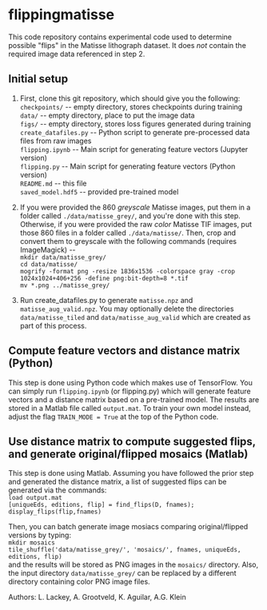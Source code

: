 # flippingmatisse

This code repository contains experimental code used to determine possible "flips" in the Matisse lithograph dataset.  It does *not* contain the required image data referenced in step 2.  

## Initial setup
1. First, clone this git repository, which should give you the following:<br>
    `checkpoints/`         -- empty directory, stores checkpoints during training<br>
    `data/`                -- empty directory, place to put the image data<br>
    `figs/`                -- empty directory, stores loss figures generated during training<br>
    `create_datafiles.py`  -- Python script to generate pre-processed data files from raw images<br>
    `flipping.ipynb`       -- Main script for generating feature vectors (Jupyter version)<br>
    `flipping.py`          -- Main script for generating feature vectors (Python version)<br>
    `README.md`            -- this file<br>
    `saved_model.hdf5`     -- provided pre-trained model<br>

2. If you were provided the 860 *greyscale* Matisse images, put them in a folder called `./data/matisse_grey/`, and you're done with this step.  Otherwise, if you were provided the raw *color* Matisse TIF images, put those 860 files in a folder called `./data/matisse/`.  Then, crop and convert them to greyscale with the following commands (requires ImageMagick) --<br>
`mkdir data/matisse_grey/`<br>
`cd data/matisse/`<br>
`mogrify -format png -resize 1836x1536 -colorspace gray -crop 1024x1024+406+256 -define png:bit-depth=8 *.tif`<br>
`mv *.png ../matisse_grey/`

3. Run create_datafiles.py to generate `matisse.npz` and `matisse_aug_valid.npz`.  You may optionally delete the directories `data/matisse_tiled` and `data/matisse_aug_valid` which are created as part of this process.

## Compute feature vectors and distance matrix (Python)
This step is done using Python code which makes use of TensorFlow.  You can simply run `flipping.ipynb` (or flipping.py) which will generate feature vectors and a distance matrix based on a pre-trained model.  The results are stored in a Matlab file called `output.mat`.  To train your own model instead, adjust the flag `TRAIN_MODE = True` at the top of the Python code. 

## Use distance matrix to compute suggested flips, and generate original/flipped mosaics (Matlab)
This step is done using Matlab.  Assuming you have followed the prior step and generated the distance matrix, a list of suggested flips can be generated via the commands:<br>
`load output.mat`<br>
`[uniqueEds, editions, flip] = find_flips(D, fnames);`<br>
`display_flips(flip,fnames)`<br>

Then, you can batch generate image mosiacs comparing original/flipped versions by typing:<br>
`mkdir mosaics`<br>
`tile_shuffle('data/matisse_grey/', 'mosaics/', fnames, uniqueEds, editions, flip)`<br>
and the results will be stored as PNG images in the `mosaics/` directory.  Also, the input directory `data/matisse_grey/` can be replaced by a different directory containing color PNG image files.

Authors: L. Lackey, A. Grootveld, K. Aguilar, A.G. Klein
